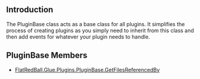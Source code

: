 ## Introduction

The PluginBase class acts as a base class for all plugins. It simplifies the process of creating plugins as you simply need to inherit from this class and then add events for whatever your plugin needs to handle.

## PluginBase Members

-   [FlatRedBall.Glue.Plugins.PluginBase.GetFilesReferencedBy](/frb/docs/index.php?title=FlatRedBall.Glue.Plugins.PluginBase.GetFilesReferencedBy "FlatRedBall.Glue.Plugins.PluginBase.GetFilesReferencedBy")

